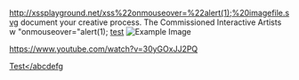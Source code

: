 http://xssplayground.net/xss%22onmouseover=%22alert(1);%20imagefile.svg
document your creative process. The Commissioned Interactive Artists w
"onmouseover="alert(1);
<a href='javascript:alert(1)'>test</a>
![Example Image](../project_images/cover.jpg?raw=true "Example Image")

https://www.youtube.com/watch?v=30yGOxJJ2PQ

<a href="javascript:vbscript:%0b%0a/**/;//:http://www.google.com/?=%0a/**/javascript:%0a/*oleeeeeeeeeeeeeee*/alert(/Troll/);">Test</abcdefg<a>

